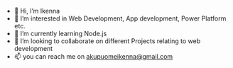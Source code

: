 - 👋 Hi, I’m Ikenna 
- 👀 I’m interested in Web Development, App development, Power Platform etc.
- 🌱 I’m currently learning Node.js
- 💞️ I’m looking to collaborate on different Projects relating to web development
- 📫 you can reach me on akupuomeikenna@gmail.com

<!---
Akupsmee/Akupsmee is a ✨ special ✨ repository because its `README.md` (this file) appears on your GitHub profile.
You can click the Preview link to take a look at your changes.
--->
